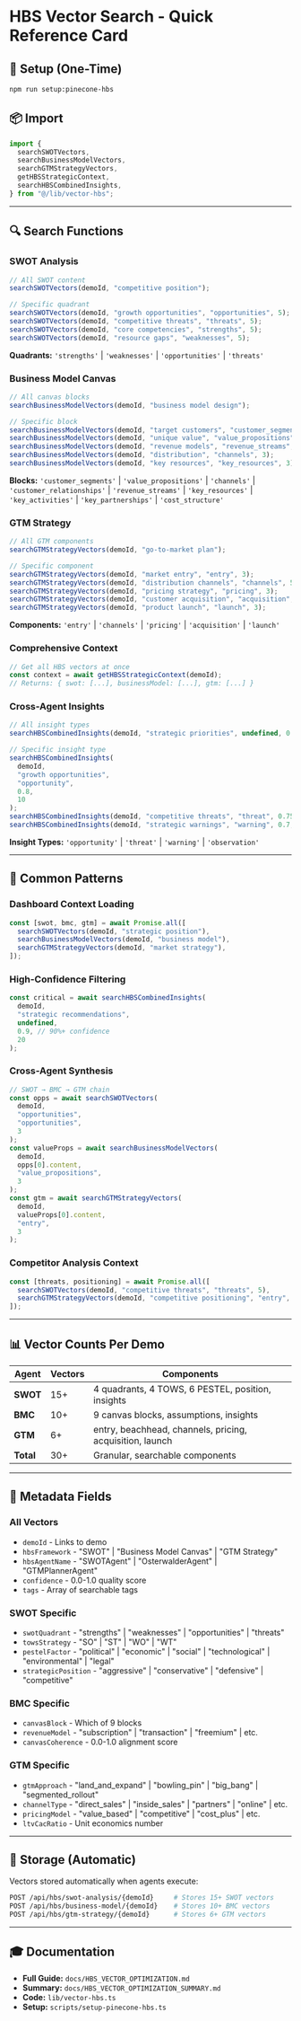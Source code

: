 # HBS Vector Search - Quick Reference Card

## 🚀 Setup (One-Time)

```bash
npm run setup:pinecone-hbs
```

## 📦 Import

```typescript
import {
  searchSWOTVectors,
  searchBusinessModelVectors,
  searchGTMStrategyVectors,
  getHBSStrategicContext,
  searchHBSCombinedInsights,
} from "@/lib/vector-hbs";
```

---

## 🔍 Search Functions

### SWOT Analysis

```typescript
// All SWOT content
searchSWOTVectors(demoId, "competitive position");

// Specific quadrant
searchSWOTVectors(demoId, "growth opportunities", "opportunities", 5);
searchSWOTVectors(demoId, "competitive threats", "threats", 5);
searchSWOTVectors(demoId, "core competencies", "strengths", 5);
searchSWOTVectors(demoId, "resource gaps", "weaknesses", 5);
```

**Quadrants:** `'strengths'` | `'weaknesses'` | `'opportunities'` | `'threats'`

### Business Model Canvas

```typescript
// All canvas blocks
searchBusinessModelVectors(demoId, "business model design");

// Specific block
searchBusinessModelVectors(demoId, "target customers", "customer_segments", 3);
searchBusinessModelVectors(demoId, "unique value", "value_propositions", 3);
searchBusinessModelVectors(demoId, "revenue models", "revenue_streams", 3);
searchBusinessModelVectors(demoId, "distribution", "channels", 3);
searchBusinessModelVectors(demoId, "key resources", "key_resources", 3);
```

**Blocks:** `'customer_segments'` | `'value_propositions'` | `'channels'` | `'customer_relationships'` | `'revenue_streams'` | `'key_resources'` | `'key_activities'` | `'key_partnerships'` | `'cost_structure'`

### GTM Strategy

```typescript
// All GTM components
searchGTMStrategyVectors(demoId, "go-to-market plan");

// Specific component
searchGTMStrategyVectors(demoId, "market entry", "entry", 3);
searchGTMStrategyVectors(demoId, "distribution channels", "channels", 5);
searchGTMStrategyVectors(demoId, "pricing strategy", "pricing", 3);
searchGTMStrategyVectors(demoId, "customer acquisition", "acquisition", 5);
searchGTMStrategyVectors(demoId, "product launch", "launch", 3);
```

**Components:** `'entry'` | `'channels'` | `'pricing'` | `'acquisition'` | `'launch'`

### Comprehensive Context

```typescript
// Get all HBS vectors at once
const context = await getHBSStrategicContext(demoId);
// Returns: { swot: [...], businessModel: [...], gtm: [...] }
```

### Cross-Agent Insights

```typescript
// All insight types
searchHBSCombinedInsights(demoId, "strategic priorities", undefined, 0.8, 10);

// Specific insight type
searchHBSCombinedInsights(
  demoId,
  "growth opportunities",
  "opportunity",
  0.8,
  10
);
searchHBSCombinedInsights(demoId, "competitive threats", "threat", 0.75, 10);
searchHBSCombinedInsights(demoId, "strategic warnings", "warning", 0.7, 10);
```

**Insight Types:** `'opportunity'` | `'threat'` | `'warning'` | `'observation'`

---

## 🎯 Common Patterns

### Dashboard Context Loading

```typescript
const [swot, bmc, gtm] = await Promise.all([
  searchSWOTVectors(demoId, "strategic position"),
  searchBusinessModelVectors(demoId, "business model"),
  searchGTMStrategyVectors(demoId, "market strategy"),
]);
```

### High-Confidence Filtering

```typescript
const critical = await searchHBSCombinedInsights(
  demoId,
  "strategic recommendations",
  undefined,
  0.9, // 90%+ confidence
  20
);
```

### Cross-Agent Synthesis

```typescript
// SWOT → BMC → GTM chain
const opps = await searchSWOTVectors(
  demoId,
  "opportunities",
  "opportunities",
  3
);
const valueProps = await searchBusinessModelVectors(
  demoId,
  opps[0].content,
  "value_propositions",
  3
);
const gtm = await searchGTMStrategyVectors(
  demoId,
  valueProps[0].content,
  "entry",
  3
);
```

### Competitor Analysis Context

```typescript
const [threats, positioning] = await Promise.all([
  searchSWOTVectors(demoId, "competitive threats", "threats", 5),
  searchGTMStrategyVectors(demoId, "competitive positioning", "entry", 3),
]);
```

---

## 📊 Vector Counts Per Demo

| Agent     | Vectors | Components                                               |
| --------- | ------- | -------------------------------------------------------- |
| **SWOT**  | 15+     | 4 quadrants, 4 TOWS, 6 PESTEL, position, insights        |
| **BMC**   | 10+     | 9 canvas blocks, assumptions, insights                   |
| **GTM**   | 6+      | entry, beachhead, channels, pricing, acquisition, launch |
| **Total** | 30+     | Granular, searchable components                          |

---

## 🔑 Metadata Fields

### All Vectors

- `demoId` - Links to demo
- `hbsFramework` - "SWOT" | "Business Model Canvas" | "GTM Strategy"
- `hbsAgentName` - "SWOTAgent" | "OsterwalderAgent" | "GTMPlannerAgent"
- `confidence` - 0.0-1.0 quality score
- `tags` - Array of searchable tags

### SWOT Specific

- `swotQuadrant` - "strengths" | "weaknesses" | "opportunities" | "threats"
- `towsStrategy` - "SO" | "ST" | "WO" | "WT"
- `pestelFactor` - "political" | "economic" | "social" | "technological" | "environmental" | "legal"
- `strategicPosition` - "aggressive" | "conservative" | "defensive" | "competitive"

### BMC Specific

- `canvasBlock` - Which of 9 blocks
- `revenueModel` - "subscription" | "transaction" | "freemium" | etc.
- `canvasCoherence` - 0.0-1.0 alignment score

### GTM Specific

- `gtmApproach` - "land_and_expand" | "bowling_pin" | "big_bang" | "segmented_rollout"
- `channelType` - "direct_sales" | "inside_sales" | "partners" | "online" | etc.
- `pricingModel` - "value_based" | "competitive" | "cost_plus" | etc.
- `ltvCacRatio` - Unit economics number

---

## 💾 Storage (Automatic)

Vectors stored automatically when agents execute:

```bash
POST /api/hbs/swot-analysis/{demoId}     # Stores 15+ SWOT vectors
POST /api/hbs/business-model/{demoId}    # Stores 10+ BMC vectors
POST /api/hbs/gtm-strategy/{demoId}      # Stores 6+ GTM vectors
```

---

## 🎓 Documentation

- **Full Guide:** `docs/HBS_VECTOR_OPTIMIZATION.md`
- **Summary:** `docs/HBS_VECTOR_OPTIMIZATION_SUMMARY.md`
- **Code:** `lib/vector-hbs.ts`
- **Setup:** `scripts/setup-pinecone-hbs.ts`
